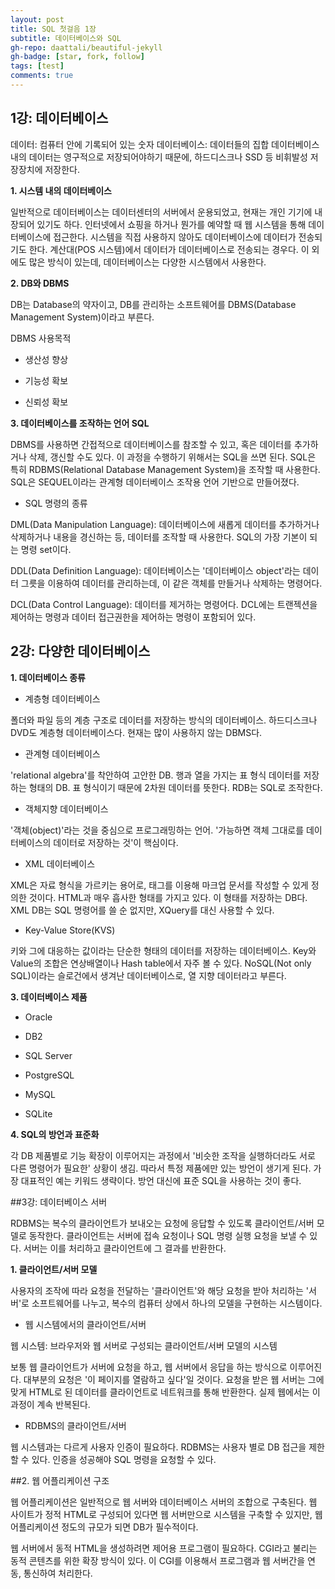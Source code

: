 ```yaml
---
layout: post
title: SQL 첫걸음 1장
subtitle: 데이터베이스와 SQL
gh-repo: daattali/beautiful-jekyll
gh-badge: [star, fork, follow]
tags: [test]
comments: true
---
```


## 1강: 데이터베이스

데이터: 컴퓨터 안에 기록되어 있는 숫자
데이터베이스: 데이터들의 집합
데이터베이스 내의 데이터는 영구적으로 저장되어야하기 때문에, 하드디스크나 SSD 등 비휘발성 저장장치에 저장한다.

**1. 시스템 내의 데이터베이스**

일반적으로 데이터베이스는 데이터센터의 서버에서 운용되었고, 현재는 개인 기기에 내장되어 있기도 하다. 
인터넷에서 쇼핑을 하거나 뭔가를 예약할 때 웹 시스템을 통해 데이터베이스에 접근한다.
시스템을 직접 사용하지 않아도 데이터베이스에 데이터가 전송되기도 한다.
계산대(POS 시스템)에서 데이터가 데이터베이스로 전송되는 경우다.
이 외에도 많은 방식이 있는데, 데이터베이스는 다양한 시스템에서 사용한다.

**2. DB와 DBMS**

DB는 Database의 약자이고, DB를 관리하는 소프트웨어를 DBMS(Database Management System)이라고 부른다. 

DBMS 사용목적

- 생산성 향상

- 기능성 확보

- 신뢰성 확보

**3. 데이터베이스를 조작하는 언어 SQL**

DBMS를 사용하면 간접적으로 데이터베이스를 참조할 수 있고, 혹은 데이터를 추가하거나 삭제, 갱신할 수도 있다. 이 과정을 수행하기 위해서는 SQL을 쓰면 된다.
SQL은 특히 RDBMS(Relational Database Management System)을 조작할 때 사용한다. SQL은 SEQUEL이라는 관계형 데이터베이스 조작용 언어 기반으로 만들어졌다.

- SQL 명령의 종류

DML(Data Manipulation Language): 데이터베이스에 새롭게 데이터를 추가하거나 삭제하거나 내용을 경신하는 등, 데이터를 조작할 때 사용한다. SQL의 가장 기본이
되는 명령 set이다.

DDL(Data Definition Language): 데이터베이스는 '데이터베이스 object'라는 데이터 그릇을 이용하여 데이터를 관리하는데, 이 같은 객체를 만들거나 삭제하는 명령어다.

DCL(Data Control Language): 데이터를 제거하는 명령어다. DCL에는 트랜젝션을 제어하는 명령과 데이터 접근권한을 제어하는 명령이 포함되어 있다. 

## 2강: 다양한 데이터베이스

**1. 데이터베이스 종류**

- 계층형 데이터베이스

폴더와 파일 등의 계층 구조로 데이터를 저장하는 방식의 데이터베이스. 하드디스크나 DVD도 계층형 데이터베이스다. 현재는 많이 사용하지 않는 DBMS다.

- 관계형 데이터베이스

'relational algebra'를 착안하여 고안한 DB. 행과 열을 가지는 표 형식 데이터를 저장하는 형태의 DB. 표 형식이기 때문에 2차원 데이터를 뜻한다. RDB는 SQL로 조작한다.

- 객체지향 데이터베이스

'객체(object)'라는 것을 중심으로 프로그래밍하는 언어. '가능하면 객체 그대로를 데이터베이스의 데이터로 저장하는 것'이 핵심이다.

- XML 데이터베이스

XML은 자료 형식을 가르키는 용어로, 태그를 이용해 마크업 문서를 작성할 수 있게 정의한 것이다. HTML과 매우 흡사한 형태를 가지고 있다. 이 형태를 저장하는 DB다. 
XML DB는 SQL 명령어를 쓸 순 없지만, XQuery를 대신 사용할 수 있다. 

- Key-Value Store(KVS)

키와 그에 대응하는 값이라는 단순한 형태의 데이터를 저장하는 데이터베이스. Key와 Value의 조합은 연상배열이나 Hash table에서 자주 볼 수 있다. 
NoSQL(Not only SQL)이라는 슬로건에서 생겨난 데이터베이스로, 열 지향 데이터라고 부른다.

**3. 데이터베이스 제품**

- Oracle

- DB2

- SQL Server

- PostgreSQL

- MySQL

- SQLite

**4. SQL의 방언과 표준화**

각 DB 제품별로 기능 확장이 이루어지는 과정에서 '비슷한 조작을 실행하더라도 서로 다른 명령어가 필요한' 상황이 생김.
따라서 특정 제품에만 있는 방언이 생기게 된다. 가장 대표적인 예는 키워드 생략이다. 방언 대신에 표준 SQL을 사용하는 것이 좋다. 

##3강: 데이터베이스 서버

RDBMS는 복수의 클라이언트가 보내오는 요청에 응답할 수 있도록 클라이언트/서버 모델로 동작한다. 
클라이언트는 서버에 접속 요청이나 SQL 명령 실행 요청을 보낼 수 있다.
서버는 이를 처리하고 클라이언트에 그 결과를 반환한다.

**1. 클라이언트/서버 모델**

사용자의 조작에 따라 요청을 전달하는 '클라이언트'와 해당 요청을 받아 처리하는 '서버'로 소프트웨어를 나누고, 복수의 컴퓨터 상에서 하나의 모델을 구현하는 시스템이다.

- 웹 시스템에서의 클라이언트/서버

웹 시스템: 브라우저와 웹 서버로 구성되는 클라이언트/서버 모델의 시스템

보통 웹 클라이언트가 서버에 요청을 하고, 웹 서버에서 응답을 하는 방식으로 이루어진다. 대부분의 요청은 '이 페이지를 열람하고 싶다'일 것이다.
요청을 받은 웹 서버는 그에 맞게 HTML로 된 데이터를 클라이언트로 네트워크를 통해 반환한다. 실제 웹에서는 이 과정이 계속 반복된다. 

- RDBMS의 클라이언트/서버

웹 시스템과는 다르게 사용자 인증이 필요하다. RDBMS는 사용자 별로 DB 접근을 제한할 수 있다. 인증을 성공해야 SQL 명령을 요청할 수 있다. 

##2. 웹 어플리케이션 구조

웹 어플리케이션은 일반적으로 웹 서버와 데이터베이스 서버의 조합으로 구축된다. 웹 사이트가 정적 HTML로 구성되어 있다면 웹 서버만으로 시스템을 구축할 수 있지만,
웹 어플리케이션 정도의 규모가 되면 DB가 필수적이다. 

웹 서버에서 동적 HTML을 생성하려면 제어용 프로그램이 필요하다. CGI라고 불리는 동적 콘텐츠를 위한 확장 방식이 있다. 이 CGI를 이용해서 프로그램과 웹 서버간을 연동, 통신하여 처리한다.
